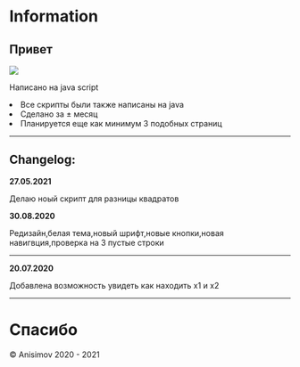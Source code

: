 <!DOCTYPE html>
<html>
<head>
</head>
<body>
<h1>Information</h1>
<h2>Привет</h2><img src="https://images.squarespace-cdn.com/content/v1/544ff970e4b0c2f7a273e9b6/1537086985178-LDFUKUP0NFT51ODG45OB/ke17ZwdGBToddI8pDm48kN-iCp0H8EbLNb85VXvIfntZw-zPPgdn4jUwVcJE1ZvWQUxwkmyExglNqGp0IvTJZUJFbgE-7XRK3dMEBRBhUpxbJ6nT22MqkKTNnYny1wnkClHS-tzM1oczfpRGL4qDHKXlZBeQsEdLEUBRJKqSpxE/jelly-party-logo-SB.gif">
<p>Написано на java script</p>

<li>Все скрипты были также написаны на java</li>
<li>Сделано за ± месяц</li>
<li>Планируется еще как минимум 3 подобных страниц </li>
<hr 6px>

<h2>Changelog:</h2>
<b>27.05.2021</b>
<p>Делаю ноый скрипт для разницы квадратов</p>
<b>30.08.2020</b>
<p>Редизайн,белая тема,новый шрифт,новые кнопки,новая навигвция,проверка на 3 пустые строки</p>
<hr 6px>
<div id="add"><b>20.07.2020</b></div>
<p>Добавлена возможность увидеть как находить х1 и х2</p>
<hr 6px>

  <h1>Cпасибо</h1>
</a>
<footer>&copy; Anisimov 2020 - 2021</footer>
</body>
</html>
</html>
